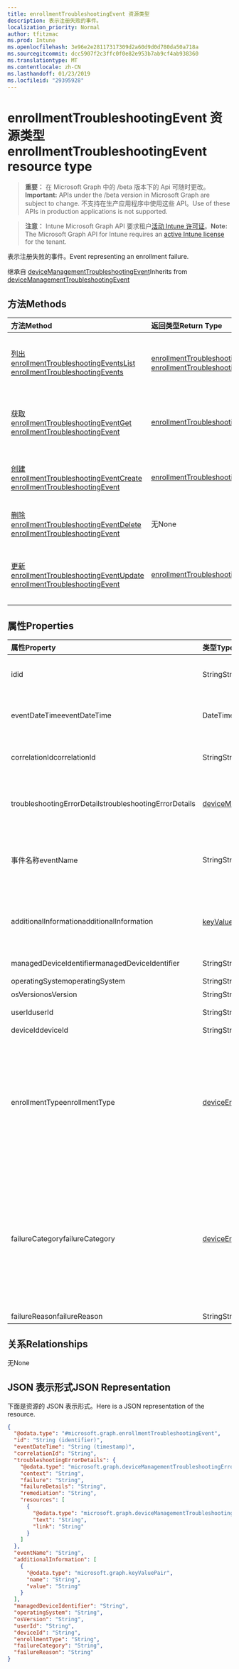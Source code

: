```yaml
---
title: enrollmentTroubleshootingEvent 资源类型
description: 表示注册失败的事件。
localization_priority: Normal
author: tfitzmac
ms.prod: Intune
ms.openlocfilehash: 3e96e2e28117317309d2a60d9d0d780da50a718a
ms.sourcegitcommit: dcc5907f2c3ffc0f0e82e953b7ab9cf4ab938360
ms.translationtype: MT
ms.contentlocale: zh-CN
ms.lasthandoff: 01/23/2019
ms.locfileid: "29395928"
---
```

# <a name="enrollmenttroubleshootingevent-resource-type"></a><span data-ttu-id="b941f-103">enrollmentTroubleshootingEvent 资源类型</span><span class="sxs-lookup"><span data-stu-id="b941f-103">enrollmentTroubleshootingEvent resource type</span></span>

> <span data-ttu-id="b941f-104">**重要：** 在 Microsoft Graph 中的 /beta 版本下的 Api 可随时更改。</span><span class="sxs-lookup"><span data-stu-id="b941f-104">**Important:** APIs under the /beta version in Microsoft Graph are subject to change.</span></span> <span data-ttu-id="b941f-105">不支持在生产应用程序中使用这些 API。</span><span class="sxs-lookup"><span data-stu-id="b941f-105">Use of these APIs in production applications is not supported.</span></span>

> <span data-ttu-id="b941f-106">**注意：** Intune Microsoft Graph API 要求租户[活动 Intune 许可证](https://go.microsoft.com/fwlink/?linkid=839381)。</span><span class="sxs-lookup"><span data-stu-id="b941f-106">**Note:** The Microsoft Graph API for Intune requires an [active Intune license](https://go.microsoft.com/fwlink/?linkid=839381) for the tenant.</span></span>

<span data-ttu-id="b941f-107">表示注册失败的事件。</span><span class="sxs-lookup"><span data-stu-id="b941f-107">Event representing an enrollment failure.</span></span>


<span data-ttu-id="b941f-108">继承自 [deviceManagementTroubleshootingEvent](../resources/intune-troubleshooting-devicemanagementtroubleshootingevent.md)</span><span class="sxs-lookup"><span data-stu-id="b941f-108">Inherits from [deviceManagementTroubleshootingEvent](../resources/intune-troubleshooting-devicemanagementtroubleshootingevent.md)</span></span>

## <a name="methods"></a><span data-ttu-id="b941f-109">方法</span><span class="sxs-lookup"><span data-stu-id="b941f-109">Methods</span></span>
|<span data-ttu-id="b941f-110">方法</span><span class="sxs-lookup"><span data-stu-id="b941f-110">Method</span></span>|<span data-ttu-id="b941f-111">返回类型</span><span class="sxs-lookup"><span data-stu-id="b941f-111">Return Type</span></span>|<span data-ttu-id="b941f-112">说明</span><span class="sxs-lookup"><span data-stu-id="b941f-112">Description</span></span>|
|:---|:---|:---|
|[<span data-ttu-id="b941f-113">列出 enrollmentTroubleshootingEvents</span><span class="sxs-lookup"><span data-stu-id="b941f-113">List enrollmentTroubleshootingEvents</span></span>](../api/intune-troubleshooting-enrollmenttroubleshootingevent-list.md)|<span data-ttu-id="b941f-114">[enrollmentTroubleshootingEvent](../resources/intune-troubleshooting-enrollmenttroubleshootingevent.md) 集合</span><span class="sxs-lookup"><span data-stu-id="b941f-114">[enrollmentTroubleshootingEvent](../resources/intune-troubleshooting-enrollmenttroubleshootingevent.md) collection</span></span>|<span data-ttu-id="b941f-115">列出 [enrollmentTroubleshootingEvent](../resources/intune-troubleshooting-enrollmenttroubleshootingevent.md) 对象的属性和关系。</span><span class="sxs-lookup"><span data-stu-id="b941f-115">List properties and relationships of the [enrollmentTroubleshootingEvent](../resources/intune-troubleshooting-enrollmenttroubleshootingevent.md) objects.</span></span>|
|[<span data-ttu-id="b941f-116">获取 enrollmentTroubleshootingEvent</span><span class="sxs-lookup"><span data-stu-id="b941f-116">Get enrollmentTroubleshootingEvent</span></span>](../api/intune-troubleshooting-enrollmenttroubleshootingevent-get.md)|[<span data-ttu-id="b941f-117">enrollmentTroubleshootingEvent</span><span class="sxs-lookup"><span data-stu-id="b941f-117">enrollmentTroubleshootingEvent</span></span>](../resources/intune-troubleshooting-enrollmenttroubleshootingevent.md)|<span data-ttu-id="b941f-118">读取 [enrollmentTroubleshootingEvent](../resources/intune-troubleshooting-enrollmenttroubleshootingevent.md) 对象的属性和关系。</span><span class="sxs-lookup"><span data-stu-id="b941f-118">Read properties and relationships of the [enrollmentTroubleshootingEvent](../resources/intune-troubleshooting-enrollmenttroubleshootingevent.md) object.</span></span>|
|[<span data-ttu-id="b941f-119">创建 enrollmentTroubleshootingEvent</span><span class="sxs-lookup"><span data-stu-id="b941f-119">Create enrollmentTroubleshootingEvent</span></span>](../api/intune-troubleshooting-enrollmenttroubleshootingevent-create.md)|[<span data-ttu-id="b941f-120">enrollmentTroubleshootingEvent</span><span class="sxs-lookup"><span data-stu-id="b941f-120">enrollmentTroubleshootingEvent</span></span>](../resources/intune-troubleshooting-enrollmenttroubleshootingevent.md)|<span data-ttu-id="b941f-121">创建新的 [enrollmentTroubleshootingEvent](../resources/intune-troubleshooting-enrollmenttroubleshootingevent.md) 对象。</span><span class="sxs-lookup"><span data-stu-id="b941f-121">Create a new [enrollmentTroubleshootingEvent](../resources/intune-troubleshooting-enrollmenttroubleshootingevent.md) object.</span></span>|
|[<span data-ttu-id="b941f-122">删除 enrollmentTroubleshootingEvent</span><span class="sxs-lookup"><span data-stu-id="b941f-122">Delete enrollmentTroubleshootingEvent</span></span>](../api/intune-troubleshooting-enrollmenttroubleshootingevent-delete.md)|<span data-ttu-id="b941f-123">无</span><span class="sxs-lookup"><span data-stu-id="b941f-123">None</span></span>|<span data-ttu-id="b941f-124">删除 [enrollmentTroubleshootingEvent](../resources/intune-troubleshooting-enrollmenttroubleshootingevent.md)。</span><span class="sxs-lookup"><span data-stu-id="b941f-124">Deletes a [enrollmentTroubleshootingEvent](../resources/intune-troubleshooting-enrollmenttroubleshootingevent.md).</span></span>|
|[<span data-ttu-id="b941f-125">更新 enrollmentTroubleshootingEvent</span><span class="sxs-lookup"><span data-stu-id="b941f-125">Update enrollmentTroubleshootingEvent</span></span>](../api/intune-troubleshooting-enrollmenttroubleshootingevent-update.md)|[<span data-ttu-id="b941f-126">enrollmentTroubleshootingEvent</span><span class="sxs-lookup"><span data-stu-id="b941f-126">enrollmentTroubleshootingEvent</span></span>](../resources/intune-troubleshooting-enrollmenttroubleshootingevent.md)|<span data-ttu-id="b941f-127">更新 [enrollmentTroubleshootingEvent](../resources/intune-troubleshooting-enrollmenttroubleshootingevent.md) 对象的属性。</span><span class="sxs-lookup"><span data-stu-id="b941f-127">Update the properties of a [enrollmentTroubleshootingEvent](../resources/intune-troubleshooting-enrollmenttroubleshootingevent.md) object.</span></span>|

## <a name="properties"></a><span data-ttu-id="b941f-128">属性</span><span class="sxs-lookup"><span data-stu-id="b941f-128">Properties</span></span>
|<span data-ttu-id="b941f-129">属性</span><span class="sxs-lookup"><span data-stu-id="b941f-129">Property</span></span>|<span data-ttu-id="b941f-130">类型</span><span class="sxs-lookup"><span data-stu-id="b941f-130">Type</span></span>|<span data-ttu-id="b941f-131">说明</span><span class="sxs-lookup"><span data-stu-id="b941f-131">Description</span></span>|
|:---|:---|:---|
|<span data-ttu-id="b941f-132">id</span><span class="sxs-lookup"><span data-stu-id="b941f-132">id</span></span>|<span data-ttu-id="b941f-133">String</span><span class="sxs-lookup"><span data-stu-id="b941f-133">String</span></span>|<span data-ttu-id="b941f-134">对象的 UUID。继承自 [deviceManagementTroubleshootingEvent](../resources/intune-troubleshooting-devicemanagementtroubleshootingevent.md)</span><span class="sxs-lookup"><span data-stu-id="b941f-134">UUID for the object Inherited from [deviceManagementTroubleshootingEvent](../resources/intune-troubleshooting-devicemanagementtroubleshootingevent.md)</span></span>|
|<span data-ttu-id="b941f-135">eventDateTime</span><span class="sxs-lookup"><span data-stu-id="b941f-135">eventDateTime</span></span>|<span data-ttu-id="b941f-136">DateTimeOffset</span><span class="sxs-lookup"><span data-stu-id="b941f-136">DateTimeOffset</span></span>|<span data-ttu-id="b941f-137">事件发生的时间。</span><span class="sxs-lookup"><span data-stu-id="b941f-137">Time when the event occurred .</span></span> <span data-ttu-id="b941f-138">继承自 [deviceManagementTroubleshootingEvent](../resources/intune-troubleshooting-devicemanagementtroubleshootingevent.md)</span><span class="sxs-lookup"><span data-stu-id="b941f-138">Inherited from [deviceManagementTroubleshootingEvent](../resources/intune-troubleshooting-devicemanagementtroubleshootingevent.md)</span></span>|
|<span data-ttu-id="b941f-139">correlationId</span><span class="sxs-lookup"><span data-stu-id="b941f-139">correlationId</span></span>|<span data-ttu-id="b941f-140">String</span><span class="sxs-lookup"><span data-stu-id="b941f-140">String</span></span>|<span data-ttu-id="b941f-141">用于跟踪服务中的故障的 ID。</span><span class="sxs-lookup"><span data-stu-id="b941f-141">Id used for tracing the failure in the service.</span></span> <span data-ttu-id="b941f-142">继承自 [deviceManagementTroubleshootingEvent](../resources/intune-troubleshooting-devicemanagementtroubleshootingevent.md)</span><span class="sxs-lookup"><span data-stu-id="b941f-142">Inherited from [deviceManagementTroubleshootingEvent](../resources/intune-troubleshooting-devicemanagementtroubleshootingevent.md)</span></span>|
|<span data-ttu-id="b941f-143">troubleshootingErrorDetails</span><span class="sxs-lookup"><span data-stu-id="b941f-143">troubleshootingErrorDetails</span></span>|[<span data-ttu-id="b941f-144">deviceManagementTroubleshootingErrorDetails</span><span class="sxs-lookup"><span data-stu-id="b941f-144">deviceManagementTroubleshootingErrorDetails</span></span>](../resources/intune-troubleshooting-devicemanagementtroubleshootingerrordetails.md)|<span data-ttu-id="b941f-145">对象包含有关错误和其修复的详细的信息。</span><span class="sxs-lookup"><span data-stu-id="b941f-145">Object containing detailed information about the error and its remediation.</span></span> <span data-ttu-id="b941f-146">继承自 [deviceManagementTroubleshootingEvent](../resources/intune-troubleshooting-devicemanagementtroubleshootingevent.md)</span><span class="sxs-lookup"><span data-stu-id="b941f-146">Inherited from [deviceManagementTroubleshootingEvent](../resources/intune-troubleshooting-devicemanagementtroubleshootingevent.md)</span></span>|
|<span data-ttu-id="b941f-147">事件名称</span><span class="sxs-lookup"><span data-stu-id="b941f-147">eventName</span></span>|<span data-ttu-id="b941f-148">String</span><span class="sxs-lookup"><span data-stu-id="b941f-148">String</span></span>|<span data-ttu-id="b941f-149">对应于疑难解答事件的事件名称。</span><span class="sxs-lookup"><span data-stu-id="b941f-149">Event Name corresponding to the Troubleshooting Event.</span></span> <span data-ttu-id="b941f-150">它是一个可选字段继承从[deviceManagementTroubleshootingEvent](../resources/intune-troubleshooting-devicemanagementtroubleshootingevent.md)</span><span class="sxs-lookup"><span data-stu-id="b941f-150">It is an Optional field Inherited from [deviceManagementTroubleshootingEvent](../resources/intune-troubleshooting-devicemanagementtroubleshootingevent.md)</span></span>|
|<span data-ttu-id="b941f-151">additionalInformation</span><span class="sxs-lookup"><span data-stu-id="b941f-151">additionalInformation</span></span>|<span data-ttu-id="b941f-152">[keyValuePair](../resources/intune-shared-keyvaluepair.md) 集合</span><span class="sxs-lookup"><span data-stu-id="b941f-152">[keyValuePair](../resources/intune-shared-keyvaluepair.md) collection</span></span>|<span data-ttu-id="b941f-153">一组字符串键和字符串值对提供了有关从[deviceManagementTroubleshootingEvent](../resources/intune-troubleshooting-devicemanagementtroubleshootingevent.md)疑难解答事件继承其他信息</span><span class="sxs-lookup"><span data-stu-id="b941f-153">A set of string key and string value pairs which provides additional information on the Troubleshooting event Inherited from [deviceManagementTroubleshootingEvent](../resources/intune-troubleshooting-devicemanagementtroubleshootingevent.md)</span></span>|
|<span data-ttu-id="b941f-154">managedDeviceIdentifier</span><span class="sxs-lookup"><span data-stu-id="b941f-154">managedDeviceIdentifier</span></span>|<span data-ttu-id="b941f-155">String</span><span class="sxs-lookup"><span data-stu-id="b941f-155">String</span></span>|<span data-ttu-id="b941f-156">Intune 创建或收集的设备标识符。</span><span class="sxs-lookup"><span data-stu-id="b941f-156">Device identifier created or collected by Intune.</span></span>|
|<span data-ttu-id="b941f-157">operatingSystem</span><span class="sxs-lookup"><span data-stu-id="b941f-157">operatingSystem</span></span>|<span data-ttu-id="b941f-158">String</span><span class="sxs-lookup"><span data-stu-id="b941f-158">String</span></span>|<span data-ttu-id="b941f-159">操作系统。</span><span class="sxs-lookup"><span data-stu-id="b941f-159">Operating System.</span></span>|
|<span data-ttu-id="b941f-160">osVersion</span><span class="sxs-lookup"><span data-stu-id="b941f-160">osVersion</span></span>|<span data-ttu-id="b941f-161">String</span><span class="sxs-lookup"><span data-stu-id="b941f-161">String</span></span>|<span data-ttu-id="b941f-162">操作系统版本。</span><span class="sxs-lookup"><span data-stu-id="b941f-162">OS Version.</span></span>|
|<span data-ttu-id="b941f-163">userId</span><span class="sxs-lookup"><span data-stu-id="b941f-163">userId</span></span>|<span data-ttu-id="b941f-164">String</span><span class="sxs-lookup"><span data-stu-id="b941f-164">String</span></span>|<span data-ttu-id="b941f-165">尝试注册设备的用户的标识符。</span><span class="sxs-lookup"><span data-stu-id="b941f-165">Identifier for the user that tried to enroll the device.</span></span>|
|<span data-ttu-id="b941f-166">deviceId</span><span class="sxs-lookup"><span data-stu-id="b941f-166">deviceId</span></span>|<span data-ttu-id="b941f-167">String</span><span class="sxs-lookup"><span data-stu-id="b941f-167">String</span></span>|<span data-ttu-id="b941f-168">Azure AD 设备标识符。</span><span class="sxs-lookup"><span data-stu-id="b941f-168">Azure AD device identifier.</span></span>|
|<span data-ttu-id="b941f-169">enrollmentType</span><span class="sxs-lookup"><span data-stu-id="b941f-169">enrollmentType</span></span>|[<span data-ttu-id="b941f-170">deviceEnrollmentType</span><span class="sxs-lookup"><span data-stu-id="b941f-170">deviceEnrollmentType</span></span>](../resources/intune-shared-deviceenrollmenttype.md)|<span data-ttu-id="b941f-171">注册类型。</span><span class="sxs-lookup"><span data-stu-id="b941f-171">Type of the enrollment.</span></span> <span data-ttu-id="b941f-172">可取值为：`unknown`、`userEnrollment`、`deviceEnrollmentManager`、`appleBulkWithUser`、`appleBulkWithoutUser`、`windowsAzureADJoin`、`windowsBulkUserless`、`windowsAutoEnrollment`、`windowsBulkAzureDomainJoin`、`windowsCoManagement`。</span><span class="sxs-lookup"><span data-stu-id="b941f-172">Possible values are: `unknown`, `userEnrollment`, `deviceEnrollmentManager`, `appleBulkWithUser`, `appleBulkWithoutUser`, `windowsAzureADJoin`, `windowsBulkUserless`, `windowsAutoEnrollment`, `windowsBulkAzureDomainJoin`, `windowsCoManagement`.</span></span>|
|<span data-ttu-id="b941f-173">failureCategory</span><span class="sxs-lookup"><span data-stu-id="b941f-173">failureCategory</span></span>|[<span data-ttu-id="b941f-174">deviceEnrollmentFailureReason</span><span class="sxs-lookup"><span data-stu-id="b941f-174">deviceEnrollmentFailureReason</span></span>](../resources/intune-troubleshooting-deviceenrollmentfailurereason.md)|<span data-ttu-id="b941f-175">Highlevel 失败类别。</span><span class="sxs-lookup"><span data-stu-id="b941f-175">Highlevel failure category.</span></span> <span data-ttu-id="b941f-176">可取值为：`unknown`、`authentication`、`authorization`、`accountValidation`、`userValidation`、`deviceNotSupported`、`inMaintenance`、`badRequest`、`featureNotSupported`、`enrollmentRestrictionsEnforced`、`clientDisconnected`、`userAbandonment`。</span><span class="sxs-lookup"><span data-stu-id="b941f-176">Possible values are: `unknown`, `authentication`, `authorization`, `accountValidation`, `userValidation`, `deviceNotSupported`, `inMaintenance`, `badRequest`, `featureNotSupported`, `enrollmentRestrictionsEnforced`, `clientDisconnected`, `userAbandonment`.</span></span>|
|<span data-ttu-id="b941f-177">failureReason</span><span class="sxs-lookup"><span data-stu-id="b941f-177">failureReason</span></span>|<span data-ttu-id="b941f-178">String</span><span class="sxs-lookup"><span data-stu-id="b941f-178">String</span></span>|<span data-ttu-id="b941f-179">详细失败原因。</span><span class="sxs-lookup"><span data-stu-id="b941f-179">Detailed failure reason.</span></span>|

## <a name="relationships"></a><span data-ttu-id="b941f-180">关系</span><span class="sxs-lookup"><span data-stu-id="b941f-180">Relationships</span></span>
<span data-ttu-id="b941f-181">无</span><span class="sxs-lookup"><span data-stu-id="b941f-181">None</span></span>

## <a name="json-representation"></a><span data-ttu-id="b941f-182">JSON 表示形式</span><span class="sxs-lookup"><span data-stu-id="b941f-182">JSON Representation</span></span>
<span data-ttu-id="b941f-183">下面是资源的 JSON 表示形式。</span><span class="sxs-lookup"><span data-stu-id="b941f-183">Here is a JSON representation of the resource.</span></span>
<!-- {
  "blockType": "resource",
  "keyProperty": "id",
  "@odata.type": "microsoft.graph.enrollmentTroubleshootingEvent"
}
-->
``` json
{
  "@odata.type": "#microsoft.graph.enrollmentTroubleshootingEvent",
  "id": "String (identifier)",
  "eventDateTime": "String (timestamp)",
  "correlationId": "String",
  "troubleshootingErrorDetails": {
    "@odata.type": "microsoft.graph.deviceManagementTroubleshootingErrorDetails",
    "context": "String",
    "failure": "String",
    "failureDetails": "String",
    "remediation": "String",
    "resources": [
      {
        "@odata.type": "microsoft.graph.deviceManagementTroubleshootingErrorResource",
        "text": "String",
        "link": "String"
      }
    ]
  },
  "eventName": "String",
  "additionalInformation": [
    {
      "@odata.type": "microsoft.graph.keyValuePair",
      "name": "String",
      "value": "String"
    }
  ],
  "managedDeviceIdentifier": "String",
  "operatingSystem": "String",
  "osVersion": "String",
  "userId": "String",
  "deviceId": "String",
  "enrollmentType": "String",
  "failureCategory": "String",
  "failureReason": "String"
}
```




